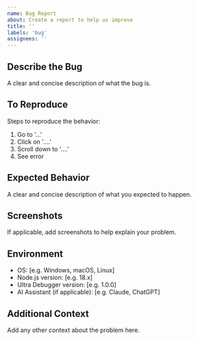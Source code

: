 ```yaml
---
name: Bug Report
about: Create a report to help us improve
title: ''
labels: 'bug'
assignees: ''
---
```


## Describe the Bug

A clear and concise description of what the bug is.

## To Reproduce

Steps to reproduce the behavior:
1. Go to '...'
2. Click on '....'
3. Scroll down to '....'
4. See error

## Expected Behavior

A clear and concise description of what you expected to happen.

## Screenshots

If applicable, add screenshots to help explain your problem.

## Environment

- OS: [e.g. Windows, macOS, Linux]
- Node.js version: [e.g. 18.x]
- Ultra Debugger version: [e.g. 1.0.0]
- AI Assistant (if applicable): [e.g. Claude, ChatGPT]

## Additional Context

Add any other context about the problem here.